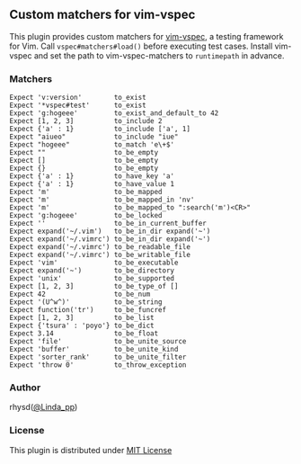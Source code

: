 ## Custom matchers for vim-vspec

This plugin provides custom matchers for [vim-vspec](https://github.com/kana/vim-vspec), a testing framework for Vim.
Call `vspec#matchers#load()` before executing test cases. Install vim-vspec and set the path to vim-vspec-matchers to `runtimepath` in advance.

### Matchers

```vim
Expect 'v:version'        to_exist
Expect '*vspec#test'      to_exist
Expect 'g:hogeee'         to_exist_and_default_to 42
Expect [1, 2, 3]          to_include 2
Expect {'a' : 1}          to_include ['a', 1]
Expect "aiueo"            to_include "iue"
Expect "hogeee"           to_match 'e\+$'
Expect ""                 to_be_empty
Expect []                 to_be_empty
Expect {}                 to_be_empty
Expect {'a' : 1}          to_have_key 'a'
Expect {'a' : 1}          to_have_value 1
Expect 'm'                to_be_mapped
Expect 'm'                to_be_mapped_in 'nv'
Expect 'm'                to_be_mapped_to ":search('m')<CR>"
Expect 'g:hogeee'         to_be_locked
Expect ''                 to_be_in_current_buffer
Expect expand('~/.vim')   to_be_in_dir expand('~')
Expect expand('~/.vimrc') to_be_in_dir expand('~')
Expect expand('~/.vimrc') to_be_readable_file
Expect expand('~/.vimrc') to_be_writable_file
Expect 'vim'              to_be_executable
Expect expand('~')        to_be_directory
Expect 'unix'             to_be_supported
Expect [1, 2, 3]          to_be_type_of []
Expect 42                 to_be_num
Expect '(U^w^)'           to_be_string
Expect function('tr')     to_be_funcref
Expect [1, 2, 3]          to_be_list
Expect {'tsura' : 'poyo'} to_be_dict
Expect 3.14               to_be_float
Expect 'file'             to_be_unite_source
Expect 'buffer'           to_be_unite_kind
Expect 'sorter_rank'      to_be_unite_filter
Expect 'throw 0'          to_throw_exception
```

### Author

rhysd([@Linda_pp](https://twitter.com/Linda_pp))

### License

This plugin is distributed under [MIT License](http://opensource.org/licenses/MIT)
